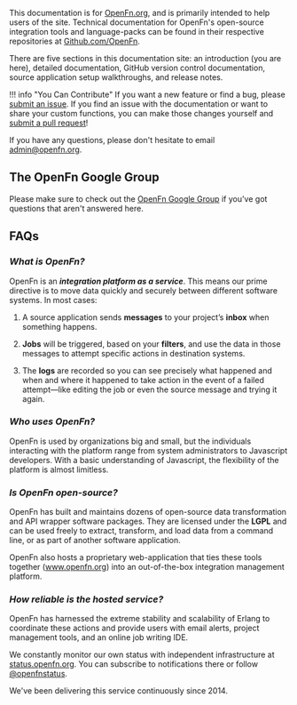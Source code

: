 This documentation is for [OpenFn.org](https://www.openfn.org), and is primarily
intended to help users of the site. Technical documentation for OpenFn's
open-source integration tools and language-packs can be found in their
respective repositories at [Github.com/OpenFn](https://github.com/openfn).

There are five sections in this documentation site: an introduction (you are
here), detailed documentation, GitHub version control documentation, source
application setup walkthroughs, and release notes.

!!! info "You Can Contribute"
    If you want a new feature or find a bug, please [submit an
    issue](https://github.com/openfn/docs/issues). If you find an issue with the
    documentation or want to share your custom functions, you can make those changes
    yourself and [submit a pull request](https://github.com/OpenFn/docs/compare)!

If you have any questions, please don't hesitate to email
[admin@openfn.org](mailto:admin@openfn.org).

## The OpenFn Google Group

Please make sure to check out the [OpenFn Google
Group](https://groups.google.com/forum/#!forum/openfn) if you've got questions
that aren't answered here.

## FAQs

### ***What is OpenFn?***

OpenFn is an ***integration platform as a service***. This means our prime
directive is to move data quickly and securely between different software
systems. In most cases:

1. A source application sends **messages** to your project’s **inbox** when
something happens.

2. **Jobs** will be triggered, based on your **filters**, and use the data in
those messages to attempt specific actions in destination systems.

3. The **logs** are recorded so you can see precisely what happened and when and
where it happened to take action in the event of a failed attempt—like editing
the job or even the source message and trying it again.

### ***Who uses OpenFn?***

OpenFn is used by organizations big and small, but the individuals interacting
with the platform range from system administrators to Javascript developers.
With a basic understanding of Javascript, the flexibility of the platform is
almost limitless.

### ***Is OpenFn open-source?***

OpenFn has built and maintains dozens of open-source data transformation and API
wrapper software packages. They are licensed under the **LGPL** and can be used
freely to extract, transform, and load data from a command line, or as part of
another software application.

OpenFn also hosts a proprietary web-application that ties these tools together
(www.openfn.org) into an out-of-the-box integration management platform.

### ***How reliable is the hosted service?***

OpenFn has harnessed the extreme stability and scalability of Erlang to
coordinate these actions and provide users with email alerts, project management
tools, and an online job writing IDE.

We constantly monitor our own status with independent infrastructure at
[status.openfn.org](https://status.openfn.org). You can subscribe to
notifications there or follow [@openfnstatus](https://twitter.com/openfnstatus).

We've been delivering this service continuously since 2014.
